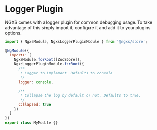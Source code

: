 # Logger Plugin

NGXS comes with a logger plugin for common debugging usage. To take advantage of this
simply import it, configure it and add it to your plugins options.

```javascript
import { NgxsModule, NgxsLoggerPluginModule } from '@ngxs/store';

@NgModule({
  imports: [
    NgxsModule.forRoot([ZooStore]),
    NgxsLoggerPluginModule.forRoot({
      /**
       * Logger to implement. Defaults to console.
       */
      logger: console,

      /**
       * Collapse the log by default or not. Defaults to true.
       */
      collapsed: true
    })
  ]
})
export class MyModule {}
```
